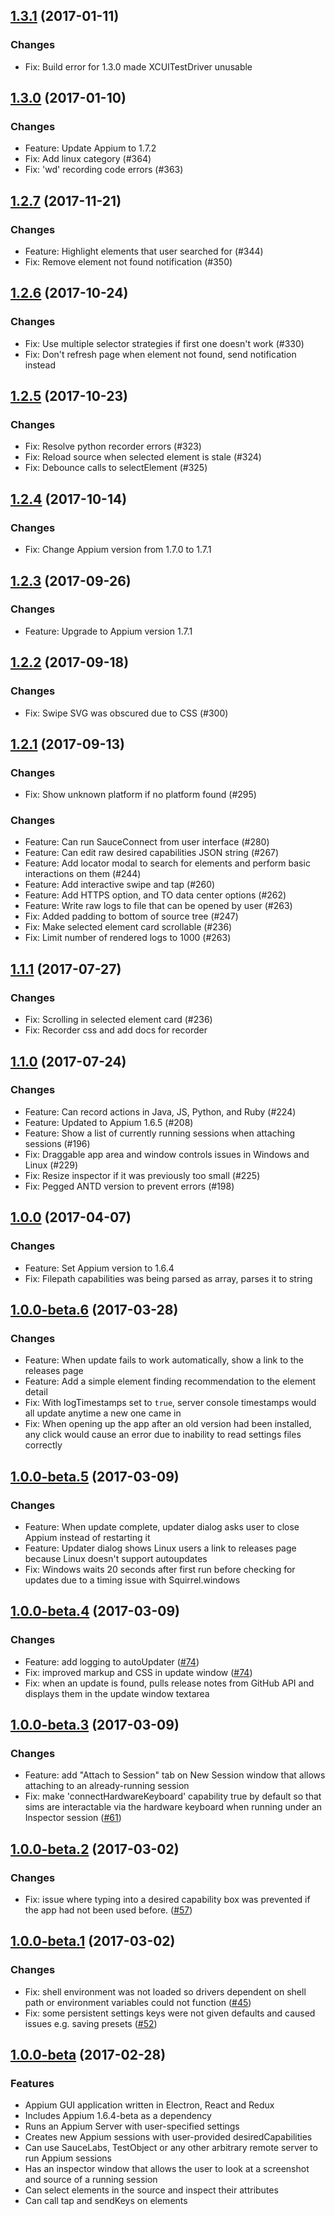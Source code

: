 ## [1.3.1](https://github.com/appium/appium-desktop/compare/v1.3.0...v1.3.1) (2017-01-11)

### Changes
* Fix: Build error for 1.3.0 made XCUITestDriver unusable

## [1.3.0](https://github.com/appium/appium-desktop/compare/v1.2.7...v1.3.0) (2017-01-10)

### Changes
* Feature: Update Appium to 1.7.2
* Fix: Add linux category (#364)
* Fix: 'wd' recording code errors (#363)

## [1.2.7](https://github.com/appium/appium-desktop/compare/v1.2.6...v1.2.7) (2017-11-21)

### Changes
* Feature: Highlight elements that user searched for (#344)
* Fix: Remove element not found notification (#350)

## [1.2.6](https://github.com/appium/appium-desktop/compare/v1.2.5...v1.2.6) (2017-10-24)

### Changes
* Fix: Use multiple selector strategies if first one doesn't work (#330)
* Fix: Don't refresh page when element not found, send notification instead

## [1.2.5](https://github.com/appium/appium-desktop/compare/v1.2.4...v1.2.5) (2017-10-23)

### Changes
* Fix: Resolve python recorder errors (#323)
* Fix: Reload source when selected element is stale (#324)
* Fix: Debounce calls to selectElement (#325)

## [1.2.4](https://github.com/appium/appium-desktop/compare/v1.2.3...v1.2.4) (2017-10-14)

### Changes
* Fix: Change Appium version from 1.7.0 to 1.7.1


## [1.2.3](https://github.com/appium/appium-desktop/compare/v1.2.2...v1.2.3) (2017-09-26)

### Changes
* Feature: Upgrade to Appium version 1.7.1

## [1.2.2](https://github.com/appium/appium-desktop/compare/v1.2.1...v1.2.2) (2017-09-18)

### Changes
* Fix: Swipe SVG was obscured due to CSS (#300)

## [1.2.1](https://github.com/appium/appium-desktop/compare/v1.2.0...v1.2.1) (2017-09-13)

### Changes
* Fix: Show unknown platform if no platform found (#295)

### Changes
* Feature: Can run SauceConnect from user interface (#280)
* Feature: Can edit raw desired capabilities JSON string (#267)
* Feature: Add locator modal to search for elements and perform basic interactions on them (#244)
* Feature: Add interactive swipe and tap (#260)
* Feature: Add HTTPS option, and TO data center options (#262)
* Feature: Write raw logs to file that can be opened by user (#263)
* Fix: Added padding to bottom of source tree (#247)
* Fix: Make selected element card scrollable (#236)
* Fix: Limit number of rendered logs to 1000 (#263)

## [1.1.1](https://github.com/appium/appium-desktop/compare/v1.1.0...v1.1.1) (2017-07-27)

### Changes
* Fix: Scrolling in selected element card (#236)
* Fix: Recorder css and add docs for recorder

## [1.1.0](https://github.com/appium/appium-desktop/compare/v1.0.0...v1.1.0) (2017-07-24)

### Changes
* Feature: Can record actions in Java, JS, Python, and Ruby (#224)
* Feature: Updated to Appium 1.6.5 (#208)
* Feature: Show a list of currently running sessions when attaching sessions (#196)
* Fix: Draggable app area and window controls issues in Windows and Linux (#229)
* Fix: Resize inspector if it was previously too small (#225)
* Fix: Pegged ANTD version to prevent errors (#198) 

## [1.0.0](https://github.com/appium/appium-desktop/compare/v1.0.0-beta.6...v1.0.0) (2017-04-07)

### Changes
* Feature: Set Appium version to 1.6.4
* Fix: Filepath capabilities was being parsed as array, parses it to string 

## [1.0.0-beta.6](https://github.com/appium/appium-desktop/compare/v1.0.0-beta.5...v1.0.0-beta.6) (2017-03-28)

### Changes
* Feature: When update fails to work automatically, show a link to the releases page
* Feature: Add a simple element finding recommendation to the element detail
* Fix: With logTimestamps set to `true`, server console timestamps would all update anytime a new one came in
* Fix: When opening up the app after an old version had been installed, any click would cause an error due to inability to read settings files correctly


## [1.0.0-beta.5](https://github.com/appium/appium-desktop/compare/v1.0.0-beta.4...v1.0.0-beta.5) (2017-03-09)

### Changes
* Feature: When update complete, updater dialog asks user to close Appium instead of restarting it
* Feature: Updater dialog shows Linux users a link to releases page because Linux doesn't support autoupdates
* Fix: Windows waits 20 seconds after first run before checking for updates due to a timing issue with Squirrel.windows


## [1.0.0-beta.4](https://github.com/appium/appium-desktop/compare/v1.0.0-beta.3...v1.0.0-beta.4) (2017-03-09)

### Changes
* Feature: add logging to autoUpdater ([#74](https://github.com/appium/appium-desktop/issues/74))
* Fix: improved markup and CSS in update window ([#74](https://github.com/appium/appium-desktop/issues/74))
* Fix: when an update is found, pulls release notes from GitHub API and displays them in the update window textarea


## [1.0.0-beta.3](https://github.com/appium/appium-desktop/compare/v1.0.0-beta.2...v1.0.0-beta.3) (2017-03-09)

### Changes

* Feature: add "Attach to Session" tab on New Session window that allows attaching to an already-running session
* Fix: make 'connectHardwareKeyboard' capability true by default so that sims are interactable via the hardware keyboard when running under an Inspector session ([#61](https://github.com/appium/appium-desktop/issues/61))

## [1.0.0-beta.2](https://github.com/appium/appium-desktop/compare/v1.0.0-beta.1...v1.0.0-beta.2) (2017-03-02)

### Changes

* Fix: issue where typing into a desired capability box was prevented if the app had not been used before. ([#57](https://github.com/appium/appium-desktop/issues/57))


## [1.0.0-beta.1](https://github.com/appium/appium-desktop/compare/v1.0.0-beta...v1.0.0-beta.1) (2017-03-02)

### Changes

* Fix: shell environment was not loaded so drivers dependent on shell path or environment variables could not function ([#45](https://github.com/appium/appium-desktop/issues/45))
* Fix: some persistent settings keys were not given defaults and caused issues e.g. saving presets ([#52](https://github.com/appium/appium-desktop/issues/52))

## [1.0.0-beta](https://github.com/appium/appium-desktop/compare/e583bf1f7da6436e5b09747644700b1d19d66f1e...v1.0.0-beta) (2017-02-28)

### Features

* Appium GUI application written in Electron, React and Redux
* Includes Appium 1.6.4-beta as a dependency
* Runs an  Appium Server with user-specified settings
* Creates new Appium sessions with user-provided desiredCapabilities
* Can use SauceLabs, TestObject or any other arbitrary remote server to run Appium sessions
* Has an inspector window that allows the user to look at a screenshot and source of a running session
* Can select elements in the source and inspect their attributes
* Can call tap and sendKeys on elements
